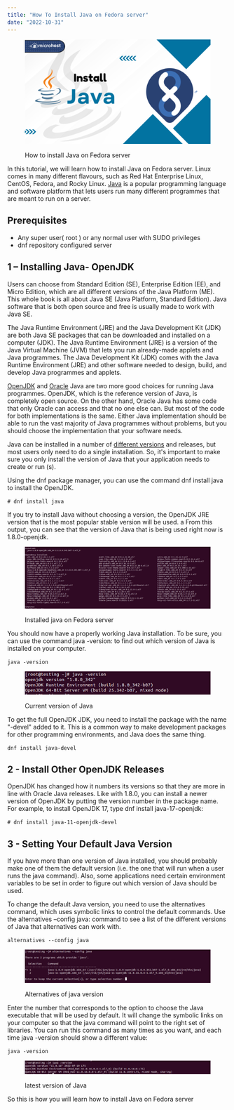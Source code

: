 ```yaml
---
title: "How To Install Java on Fedora server"
date: "2022-10-31"
---
```


<figure>

![How To Install Java on Fedora based Linux](images/How-To-Install-Java-on-Fedora-based-Linux-1024x576.png)

<figcaption>

How to install Java on Fedora server

</figcaption>

</figure>

In this tutorial, we will learn how to install Java on Fedora server. Linux comes in many different flavours, such as Red Hat Enterprise Linux, CentOS, Fedora, and Rocky Linux. [Java](https://www.redhat.com/en/topics/linux/whats-the-best-linux-distro-for-you) is a popular programming language and software platform that lets users run many different programmes that are meant to run on a server.

## Prerequisites

- Any super user( root ) or any normal user with SUDO privileges
- dnf repository configured server

## 1 – Installing Java- OpenJDK

Users can choose from Standard Edition (SE), Enterprise Edition (EE), and Micro Edition, which are all different versions of the Java Platform (ME). This whole book is all about Java SE (Java Platform, Standard Edition). Java software that is both open source and free is usually made to work with Java SE.

The Java Runtime Environment (JRE) and the Java Development Kit (JDK) are both Java SE packages that can be downloaded and installed on a computer (JDK). The Java Runtime Environment (JRE) is a version of the Java Virtual Machine (JVM) that lets you run already-made applets and Java programmes. The Java Development Kit (JDK) comes with the Java Runtime Environment (JRE) and other software needed to design, build, and develop Java programmes and applets.

[OpenJDK](https://openjdk.org/) and [Oracle](https://www.oracle.com/) Java are two more good choices for running Java programmes. OpenJDK, which is the reference version of Java, is completely open source. On the other hand, Oracle Java has some code that only Oracle can access and that no one else can. But most of the code for both implementations is the same. Either Java implementation should be able to run the vast majority of Java programmes without problems, but you should choose the implementation that your software needs.

Java can be installed in a number of [different versions](https://utho.com/docs/tutorial/how-to-install-java-on-fedora-based-linux/) and releases, but most users only need to do a single installation. So, it's important to make sure you only install the version of Java that your application needs to create or run (s).

Using the dnf package manager, you can use the command dnf install java to install the OpenJDK.

```
# dnf install java
```

If you try to install Java without choosing a version, the OpenJDK JRE version that is the most popular stable version will be used. a From this output, you can see that the version of Java that is being used right now is 1.8.0-openjdk.

<figure>

![Installed java on Fedora server](images/image-71-1024x342.png)

<figcaption>

Installed java on Fedora server

</figcaption>

</figure>

You should now have a properly working Java installation. To be sure, you can use the command java -version: to find out which version of Java is installed on your computer.

```
java -version
```
<figure>

![Current version of Java](images/image-466.png)

<figcaption>

Current version of Java

</figcaption>

</figure>

To get the full OpenJDK JDK, you need to install the package with the name "-devel" added to it. This is a common way to make development packages for other programming environments, and Java does the same thing.

```
dnf install java-devel
```
## 2 - Install Other OpenJDK Releases

OpenJDK has changed how it numbers its versions so that they are more in line with Oracle Java releases. Like with 1.8.0, you can install a newer version of OpenJDK by putting the version number in the package name. For example, to install OpenJDK 17, type dnf install java-17-openjdk:

```
# dnf install java-11-openjdk-devel
```

## 3 - Setting Your Default Java Version

If you have more than one version of Java installed, you should probably make one of them the default version (i.e. the one that will run when a user runs the java command). Also, some applications need certain environment variables to be set in order to figure out which version of Java should be used.

To change the default Java version, you need to use the alternatives command, which uses symbolic links to control the default commands. Use the alternatives –config java: command to see a list of the different versions of Java that alternatives can work with.

```
alternatives --config java
```
<figure>

![Alternatives of java version](images/image-467.png)

<figcaption>

Alternatives of java version

</figcaption>

</figure>

Enter the number that corresponds to the option to choose the Java executable that will be used by default. It will change the symbolic links on your computer so that the java command will point to the right set of libraries. You can run this command as many times as you want, and each time java -version should show a different value:

```
java -version
```
<figure>

![latest version of Java](images/image-75-1024x75.png)

<figcaption>

latest version of Java

</figcaption>

</figure>

So this is how you will learn how to install Java on Fedora server
